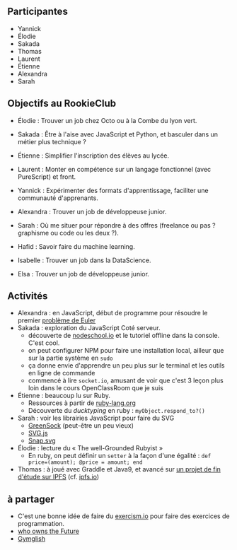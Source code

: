 ## Participantes

- Yannick
- Élodie
- Sakada
- Thomas
- Laurent
- Étienne
- Alexandra
- Sarah


## Objectifs au RookieClub

- Élodie : Trouver un job chez Octo ou à la Combe du lyon vert.
- Sakada : Être à l'aise avec JavaScript et Python, et basculer dans un métier plus technique ?
- Étienne : Simplifier l'inscription des élèves au lycée.
- Laurent : Monter en compétence sur un langage fonctionnel (avec PureScript) et front.
- Yannick : Expérimenter des formats d'apprentissage, faciliter une communauté d'apprenants.
- Alexandra : Trouver un job de développeuse junior.
- Sarah : Où me situer pour répondre à des offres (freelance ou pas ? graphisme ou code ou les deux ?).

- Hafid : Savoir faire du machine learning.
- Isabelle : Trouver un job dans la DataScience.
- Elsa : Trouver un job de développeuse junior.


## Activités

- Alexandra : en JavaScript, début de programme pour résoudre le premier [problème de Euler](https://projecteuler.net/)
- Sakada : exploration du JavaScript Coté serveur.
  - découverte de [nodeschool.io](http://nodeschool.io) et le tutoriel offline dans la console. C'est cool.
  - on peut configurer NPM pour faire une installation local, ailleur que sur la partie système en `sudo`
  - ça donne envie d'apprendre un peu plus sur le terminal et les outils en ligne de commande
  - commencé à lire `socket.io`, amusant de voir que c'est 3 leçon plus loin dans le cours OpenClassRoom que je suis
- Étienne : beaucoup lu sur Ruby.
  - Ressources à partir de [ruby-lang.org](https://www.ruby-lang.org)
  - Découverte du _ducktyping_ en ruby : `myObject.respond_to?()`
- Sarah : voir les librairies JavaScript pour faire du SVG
  - [GreenSock](https://greensock.com/) (peut-être un peu vieux)
  - [SVG.js](http://svgjs.com/)
  - [Snap.svg](http://snapsvg.io)
- Élodie : lecture du « The well-Grounded Rubyist »
  - En ruby, on peut définir un `setter` à la façon d'une égalité : `def price=(amount); @price = amount; end`
- Thomas : à joué avec Graddle et Java9, et avancé sur [un projet de fin d'étude sur IPFS](https://github.com/mahloun/ruby-ipfs-api) (cf. [ipfs.io](https://ipfs.io))


## à partager

- C'est une bonne idée de faire du [exercism.io](https://exercism.io) pour faire des exercices de programmation.
- [who owns the Future](https://en.wikipedia.org/wiki/Who_Owns_the_Future%3F)
- [Gymglish](https://www.gymglish.com/fr)

